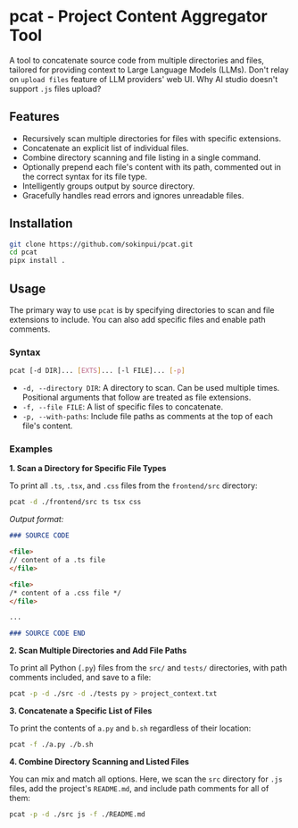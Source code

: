# pcat - Project Content Aggregator Tool

A tool to concatenate source code from multiple directories and files, tailored for providing context to Large Language Models (LLMs). Don't relay on `upload files` feature of LLM providers' web UI. Why AI studio doesn't support `.js` files upload?

## Features

- Recursively scan multiple directories for files with specific extensions.
- Concatenate an explicit list of individual files.
- Combine directory scanning and file listing in a single command.
- Optionally prepend each file's content with its path, commented out in the correct syntax for its file type.
- Intelligently groups output by source directory.
- Gracefully handles read errors and ignores unreadable files.

## Installation

```sh
git clone https://github.com/sokinpui/pcat.git
cd pcat
pipx install .
```

## Usage

The primary way to use `pcat` is by specifying directories to scan and file extensions to include. You can also add specific files and enable path comments.

### Syntax

```sh
pcat [-d DIR]... [EXTS]... [-l FILE]... [-p]
```

- `-d, --directory DIR`: A directory to scan. Can be used multiple times. Positional arguments that follow are treated as file extensions.
- `-f, --file FILE`: A list of specific files to concatenate.
- `-p, --with-paths`: Include file paths as comments at the top of each file's content.

### Examples

**1. Scan a Directory for Specific File Types**

To print all `.ts`, `.tsx`, and `.css` files from the `frontend/src` directory:

```bash
pcat -d ./frontend/src ts tsx css
```

_Output format:_

```md
### SOURCE CODE

<file>
// content of a .ts file
</file>

<file>
/* content of a .css file */
</file>

...

### SOURCE CODE END
```

**2. Scan Multiple Directories and Add File Paths**

To print all Python (`.py`) files from the `src/` and `tests/` directories, with path comments included, and save to a file:

```bash
pcat -p -d ./src -d ./tests py > project_context.txt
```

**3. Concatenate a Specific List of Files**

To print the contents of `a.py` and `b.sh` regardless of their location:

```bash
pcat -f ./a.py ./b.sh
```

**4. Combine Directory Scanning and Listed Files**

You can mix and match all options. Here, we scan the `src` directory for `.js` files, add the project's `README.md`, and include path comments for all of them:

```bash
pcat -p -d ./src js -f ./README.md
```

